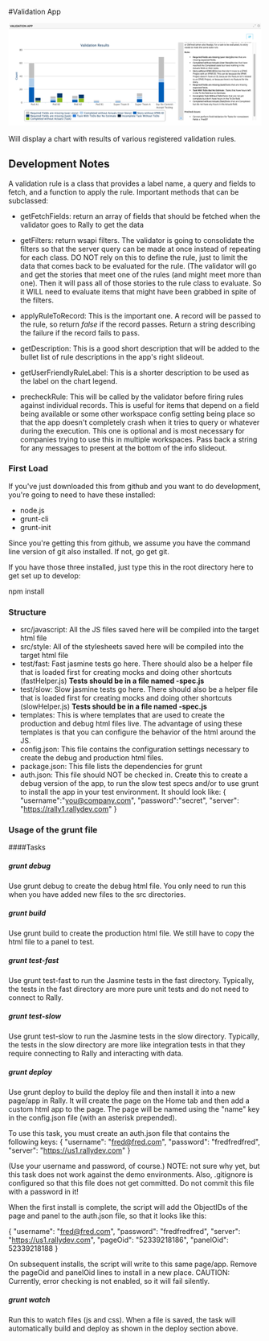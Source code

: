 #Validation App

![Screen Shot](./images/validation-dash.png)

Will display a chart with results of various registered validation rules.

## Development Notes

A validation rule is a class that provides a label name, a query and fields to fetch, 
and a function to apply the rule.  Important methods that can be subclassed:

  * getFetchFields:  return an array of fields that should be fetched when the validator 
  goes to Rally to get the data
  * getFilters: return wsapi filters.  The validator is going to consolidate the filters so
  that the server query can be made at once instead of repeating for each class.  DO NOT 
  rely on this to define the rule, just to limit the data that comes back to be evaluated 
  for the rule.  (The validator will go and get the stories that meet one of the rules (and
  might meet more than one).  Then it will pass all of those stories to the rule class to
  evaluate.  So it WILL need to evaluate items that might have been grabbed in spite of the
  filters.
  
  * applyRuleToRecord:  This is the important one.  A record will be passed to the rule, so 
  return _false_ if the record passes.  Return a string describing the failure if the record 
  fails to pass.  
  
  * getDescription:  This is a good short description that will be added to the bullet list
  of rule descriptions in the app's right slideout.
  * getUserFriendlyRuleLabel: This is a shorter description to be used as the label on the
  chart legend.
  
  * precheckRule:  This will be called by the validator before firing rules against individual
  records.  This is useful for items that depend on a field being available or some other 
  workspace config setting being place so that the app doesn't completely crash when it tries
  to query or whatever during the execution.  This one is optional and is most necessary for
  companies trying to use this in multiple workspaces.  Pass back a string for any messages to present at the bottom of the info slideout.
  


### First Load

If you've just downloaded this from github and you want to do development, 
you're going to need to have these installed:

 * node.js
 * grunt-cli
 * grunt-init
 
Since you're getting this from github, we assume you have the command line
version of git also installed.  If not, go get git.

If you have those three installed, just type this in the root directory here
to get set up to develop:

  npm install

### Structure

  * src/javascript:  All the JS files saved here will be compiled into the 
  target html file
  * src/style: All of the stylesheets saved here will be compiled into the 
  target html file
  * test/fast: Fast jasmine tests go here.  There should also be a helper 
  file that is loaded first for creating mocks and doing other shortcuts
  (fastHelper.js) **Tests should be in a file named <something>-spec.js**
  * test/slow: Slow jasmine tests go here.  There should also be a helper
  file that is loaded first for creating mocks and doing other shortcuts 
  (slowHelper.js) **Tests should be in a file named <something>-spec.js**
  * templates: This is where templates that are used to create the production
  and debug html files live.  The advantage of using these templates is that
  you can configure the behavior of the html around the JS.
  * config.json: This file contains the configuration settings necessary to
  create the debug and production html files.  
  * package.json: This file lists the dependencies for grunt
  * auth.json: This file should NOT be checked in.  Create this to create a
  debug version of the app, to run the slow test specs and/or to use grunt to
  install the app in your test environment.  It should look like:
    {
        "username":"you@company.com",
        "password":"secret",
        "server": "https://rally1.rallydev.com"
    }
  
### Usage of the grunt file
####Tasks
    
##### grunt debug

Use grunt debug to create the debug html file.  You only need to run this when you have added new files to
the src directories.

##### grunt build

Use grunt build to create the production html file.  We still have to copy the html file to a panel to test.

##### grunt test-fast

Use grunt test-fast to run the Jasmine tests in the fast directory.  Typically, the tests in the fast 
directory are more pure unit tests and do not need to connect to Rally.

##### grunt test-slow

Use grunt test-slow to run the Jasmine tests in the slow directory.  Typically, the tests in the slow
directory are more like integration tests in that they require connecting to Rally and interacting with
data.

##### grunt deploy

Use grunt deploy to build the deploy file and then install it into a new page/app in Rally.  It will create the page on the Home tab and then add a custom html app to the page.  The page will be named using the "name" key in the config.json file (with an asterisk prepended).

To use this task, you must create an auth.json file that contains the following keys:
{
    "username": "fred@fred.com",
    "password": "fredfredfred",
    "server": "https://us1.rallydev.com"
}

(Use your username and password, of course.)  NOTE: not sure why yet, but this task does not work against the demo environments.  Also, .gitignore is configured so that this file does not get committed.  Do not commit this file with a password in it!

When the first install is complete, the script will add the ObjectIDs of the page and panel to the auth.json file, so that it looks like this:

{
    "username": "fred@fred.com",
    "password": "fredfredfred",
    "server": "https://us1.rallydev.com",
    "pageOid": "52339218186",
    "panelOid": 52339218188
}

On subsequent installs, the script will write to this same page/app. Remove the
pageOid and panelOid lines to install in a new place.  CAUTION:  Currently, error checking is not enabled, so it will fail silently.

##### grunt watch

Run this to watch files (js and css).  When a file is saved, the task will automatically build and deploy as shown in the deploy section above.

